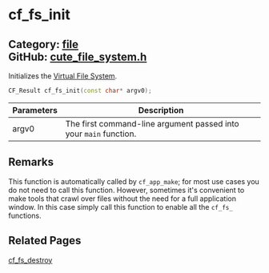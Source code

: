 [//]: # (This file is automatically generated by Cute Framework's docs parser.)
[//]: # (Do not edit this file by hand!)
[//]: # (See: https://github.com/RandyGaul/cute_framework/blob/master/samples/docs_parser.cpp)
[](../header.md ':include')

# cf_fs_init

Category: [file](/api_reference?id=file)  
GitHub: [cute_file_system.h](https://github.com/RandyGaul/cute_framework/blob/master/include/cute_file_system.h)  
---

Initializes the [Virtual File System](https://randygaul.github.io/cute_framework/#/topics/virtual_file_system).

```cpp
CF_Result cf_fs_init(const char* argv0);
```

Parameters | Description
--- | ---
argv0 | The first command-line argument passed into your `main` function.

## Remarks

This function is automatically called by `cf_app_make`; for most use cases you do not
need to call this function. However, sometimes it's convenient to make tools that crawl
over files without the need for a full application window. In this case simply call this
function to enable all the `cf_fs_` functions.

## Related Pages

[cf_fs_destroy](/file/cf_fs_destroy.md)  
